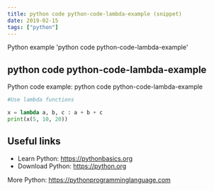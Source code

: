 ```yaml
---
title: python code python-code-lambda-example (snippet)
date: 2019-02-15
tags: ["python"]
---
```

Python example 'python code python-code-lambda-example'


## python code python-code-lambda-example

Python code example: python code python-code-lambda-example

```python
#Use lambda functions

x = lambda a, b, c : a + b + c
print(x(5, 10, 20))


```

## Useful links

- Learn Python: https://pythonbasics.org
- Download Python: https://python.org

More Python: https://pythonprogramminglanguage.com
